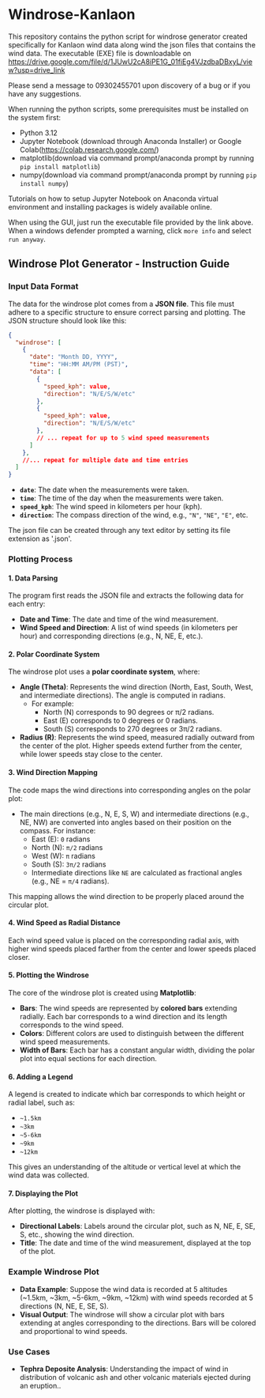 # Windrose-Kanlaon

This repository contains the python script for windrose generator created specifically for Kanlaon wind data along wind the json files that contains the wind data.
The executable (EXE) file is downloadable on https://drive.google.com/file/d/1JUwU2cA8iPE1G_01fiEg4VJzdbaDBxyL/view?usp=drive_link

Please send a message to 09302455701 upon discovery of a bug or if you have any suggestions.

When running the python scripts, some prerequisites must be installed on the system first:
 - Python 3.12
 - Jupyter Notebook (download through Anaconda Installer) or Google Colab(https://colab.research.google.com/)
 - matplotlib(download via command prompt/anaconda prompt by running ```pip install matplotlib```)
 - numpy(download via command prompt/anaconda prompt by running ```pip install numpy```)

Tutorials on how to setup Jupyter Notebook on Anaconda virtual environment and installing packages is widely available online.

When using the GUI, just run the executable file provided by the link above. When a windows defender prompted a warning, click `more info` and select `run anyway`.

## **Windrose Plot Generator - Instruction Guide**

### **Input Data Format**
The data for the windrose plot comes from a **JSON file**. This file must adhere to a specific structure to ensure correct parsing and plotting. The JSON structure should look like this:

```json
{
  "windrose": [
    {
      "date": "Month DD, YYYY",
      "time": "HH:MM AM/PM (PST)",
      "data": [
        {
          "speed_kph": value,
          "direction": "N/E/S/W/etc"
        },
        {
          "speed_kph": value,
          "direction": "N/E/S/W/etc"
        },
        // ... repeat for up to 5 wind speed measurements
      ]
    },
    //... repeat for multiple date and time entries
  ]
}
```
- **`date`**: The date when the measurements were taken.
- **`time`**: The time of the day when the measurements were taken.
- **`speed_kph`**: The wind speed in kilometers per hour (kph).
- **`direction`**: The compass direction of the wind, e.g., `"N"`, `"NE"`, `"E"`, etc.

The json file can be created through any text editor by setting its file extension as '.json'.

### **Plotting Process**

#### **1. Data Parsing**
The program first reads the JSON file and extracts the following data for each entry:
- **Date and Time**: The date and time of the wind measurement.
- **Wind Speed and Direction**: A list of wind speeds (in kilometers per hour) and corresponding directions (e.g., N, NE, E, etc.).

#### **2. Polar Coordinate System**
The windrose plot uses a **polar coordinate system**, where:
- **Angle (Theta)**: Represents the wind direction (North, East, South, West, and intermediate directions). The angle is computed in radians. 
  - For example: 
    - North (N) corresponds to 90 degrees or π/2 radians.
    - East (E) corresponds to 0 degrees or 0 radians.
    - South (S) corresponds to 270 degrees or 3π/2 radians.
- **Radius (R)**: Represents the wind speed, measured radially outward from the center of the plot. Higher speeds extend further from the center, while lower speeds stay close to the center.

#### **3. Wind Direction Mapping**
The code maps the wind directions into corresponding angles on the polar plot:
- The main directions (e.g., N, E, S, W) and intermediate directions (e.g., NE, NW) are converted into angles based on their position on the compass. For instance:
  - East (E): `0` radians
  - North (N): `π/2` radians
  - West (W): `π` radians
  - South (S): `3π/2` radians
  - Intermediate directions like `NE` are calculated as fractional angles (e.g., NE = `π/4` radians).

This mapping allows the wind direction to be properly placed around the circular plot.

#### **4. Wind Speed as Radial Distance**
Each wind speed value is placed on the corresponding radial axis, with higher wind speeds placed farther from the center and lower speeds placed closer.

#### **5. Plotting the Windrose**
The core of the windrose plot is created using **Matplotlib**:
- **Bars**: The wind speeds are represented by **colored bars** extending radially. Each bar corresponds to a wind direction and its length corresponds to the wind speed.
- **Colors**: Different colors are used to distinguish between the different wind speed measurements.
- **Width of Bars**: Each bar has a constant angular width, dividing the polar plot into equal sections for each direction.

#### **6. Adding a Legend**
A legend is created to indicate which bar corresponds to which height or radial label, such as:
- `~1.5km`
- `~3km`
- `~5-6km`
- `~9km`
- `~12km`

This gives an understanding of the altitude or vertical level at which the wind data was collected.

#### **7. Displaying the Plot**
After plotting, the windrose is displayed with:
- **Directional Labels**: Labels around the circular plot, such as N, NE, E, SE, S, etc., showing the wind direction.
- **Title**: The date and time of the wind measurement, displayed at the top of the plot.

### **Example Windrose Plot**
- **Data Example**: Suppose the wind data is recorded at 5 altitudes (~1.5km, ~3km, ~5-6km, ~9km, ~12km) with wind speeds recorded at 5 directions (N, NE, E, SE, S).
- **Visual Output**: The windrose will show a circular plot with bars extending at angles corresponding to the directions. Bars will be colored and proportional to wind speeds.

### **Use Cases**
- **Tephra Deposite Analysis**: Understanding the impact of wind in distribution of volcanic ash and other volcanic materials ejected during an eruption..
